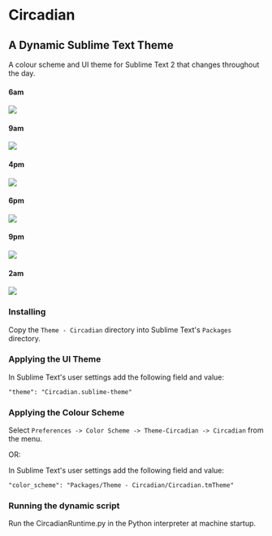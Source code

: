 # Circadian
## A Dynamic Sublime Text Theme

A colour scheme and UI theme for Sublime Text 2 that changes throughout the day.

#### 6am
![](http://i.imgur.com/P2KmhQF.png)

#### 9am
![](http://i.imgur.com/d29C1EB.png)

#### 4pm
![](http://i.imgur.com/vytbrkb.png)

#### 6pm
![](http://i.imgur.com/iAO5ziL.png)

#### 9pm
![](http://i.imgur.com/Q1WrLeb.png)

#### 2am
![](http://i.imgur.com/kN8mXrA.png)

### Installing

Copy the
```Theme - Circadian``` directory into Sublime Text's ```Packages```
directory.

### Applying the UI Theme

In Sublime Text's user settings add the following field and value:

```
"theme": "Circadian.sublime-theme"
```

### Applying the Colour Scheme

Select ```Preferences -> Color Scheme -> Theme-Circadian -> Circadian```
from the menu.

OR:

In Sublime Text's user settings add the following field and value:

```
"color_scheme": "Packages/Theme - Circadian/Circadian.tmTheme"
```

### Running the dynamic script

Run the CircadianRuntime.py in the Python interpreter at machine startup.
